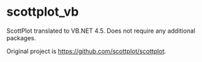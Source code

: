 # scottplot_vb
ScottPlot translated to VB.NET 4.5. Does not require any additional packages.

Original project is https://github.com/scottplot/scottplot.
